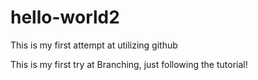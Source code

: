 # hello-world2
This is my first attempt at utilizing github

This is my first try at Branching, just following the tutorial!
